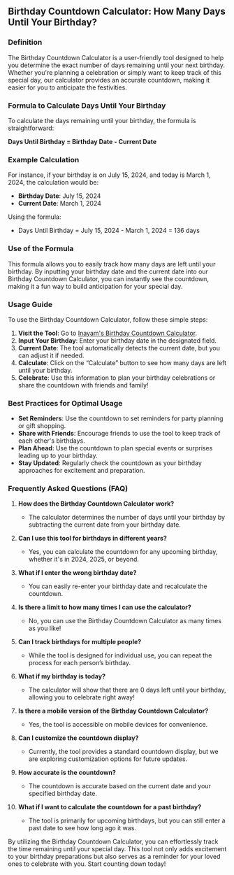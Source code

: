 ## Birthday Countdown Calculator: How Many Days Until Your Birthday?

### Definition
The Birthday Countdown Calculator is a user-friendly tool designed to help you determine the exact number of days remaining until your next birthday. Whether you're planning a celebration or simply want to keep track of this special day, our calculator provides an accurate countdown, making it easier for you to anticipate the festivities.

### Formula to Calculate Days Until Your Birthday
To calculate the days remaining until your birthday, the formula is straightforward:

**Days Until Birthday = Birthday Date - Current Date**

### Example Calculation
For instance, if your birthday is on July 15, 2024, and today is March 1, 2024, the calculation would be:

- **Birthday Date**: July 15, 2024
- **Current Date**: March 1, 2024

Using the formula:
- Days Until Birthday = July 15, 2024 - March 1, 2024 = 136 days

### Use of the Formula
This formula allows you to easily track how many days are left until your birthday. By inputting your birthday date and the current date into our Birthday Countdown Calculator, you can instantly see the countdown, making it a fun way to build anticipation for your special day.

### Usage Guide
To use the Birthday Countdown Calculator, follow these simple steps:

1. **Visit the Tool**: Go to [Inayam's Birthday Countdown Calculator](https://www.inayam.co/calculators/days-until-my-birthday).
2. **Input Your Birthday**: Enter your birthday date in the designated field.
3. **Current Date**: The tool automatically detects the current date, but you can adjust it if needed.
4. **Calculate**: Click on the “Calculate” button to see how many days are left until your birthday.
5. **Celebrate**: Use this information to plan your birthday celebrations or share the countdown with friends and family!

### Best Practices for Optimal Usage
- **Set Reminders**: Use the countdown to set reminders for party planning or gift shopping.
- **Share with Friends**: Encourage friends to use the tool to keep track of each other's birthdays.
- **Plan Ahead**: Use the countdown to plan special events or surprises leading up to your birthday.
- **Stay Updated**: Regularly check the countdown as your birthday approaches for excitement and preparation.

### Frequently Asked Questions (FAQ)

1. **How does the Birthday Countdown Calculator work?**
   - The calculator determines the number of days until your birthday by subtracting the current date from your birthday date.

2. **Can I use this tool for birthdays in different years?**
   - Yes, you can calculate the countdown for any upcoming birthday, whether it's in 2024, 2025, or beyond.

3. **What if I enter the wrong birthday date?**
   - You can easily re-enter your birthday date and recalculate the countdown.

4. **Is there a limit to how many times I can use the calculator?**
   - No, you can use the Birthday Countdown Calculator as many times as you like!

5. **Can I track birthdays for multiple people?**
   - While the tool is designed for individual use, you can repeat the process for each person’s birthday.

6. **What if my birthday is today?**
   - The calculator will show that there are 0 days left until your birthday, allowing you to celebrate right away!

7. **Is there a mobile version of the Birthday Countdown Calculator?**
   - Yes, the tool is accessible on mobile devices for convenience.

8. **Can I customize the countdown display?**
   - Currently, the tool provides a standard countdown display, but we are exploring customization options for future updates.

9. **How accurate is the countdown?**
   - The countdown is accurate based on the current date and your specified birthday date.

10. **What if I want to calculate the countdown for a past birthday?**
    - The tool is primarily for upcoming birthdays, but you can still enter a past date to see how long ago it was.

By utilizing the Birthday Countdown Calculator, you can effortlessly track the time remaining until your special day. This tool not only adds excitement to your birthday preparations but also serves as a reminder for your loved ones to celebrate with you. Start counting down today!